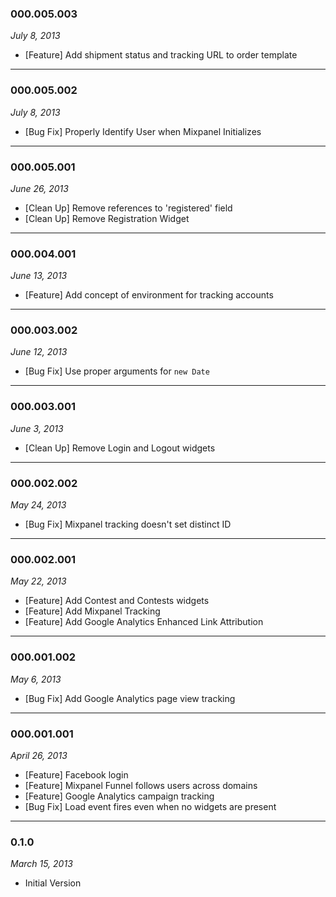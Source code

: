 ### 000.005.003
*July 8, 2013*

- [Feature] Add shipment status and tracking URL to order template

---

### 000.005.002
*July 8, 2013*

- [Bug Fix] Properly Identify User when Mixpanel Initializes

---

### 000.005.001
*June 26, 2013*

- [Clean Up] Remove references to 'registered' field
- [Clean Up] Remove Registration Widget

---

### 000.004.001
*June 13, 2013*

- [Feature] Add concept of environment for tracking accounts

---

### 000.003.002
*June 12, 2013*

- [Bug Fix] Use proper arguments for `new Date`

---

### 000.003.001
*June 3, 2013*

- [Clean Up] Remove Login and Logout widgets

---

### 000.002.002
*May 24, 2013*

- [Bug Fix] Mixpanel tracking doesn't set distinct ID

---

### 000.002.001
*May 22, 2013*

- [Feature] Add Contest and Contests widgets
- [Feature] Add Mixpanel Tracking
- [Feature] Add Google Analytics Enhanced Link Attribution

---

### 000.001.002
*May 6, 2013*

- [Bug Fix] Add Google Analytics page view tracking

---

### 000.001.001
*April 26, 2013*

- [Feature] Facebook login
- [Feature] Mixpanel Funnel follows users across domains
- [Feature] Google Analytics campaign tracking
- [Bug Fix] Load event fires even when no widgets are present

---

### 0.1.0
*March 15, 2013*

- Initial Version